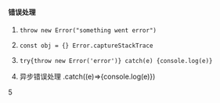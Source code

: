 #### 错误处理

1. `throw new Error("something went error")`


2.  `const obj = {} Error.captureStackTrace`

3. `try{throw new Error('error')} catch(e) {console.log(e)}`

4. 异步错误处理  .catch((e)=>{console.log(e)})

5

